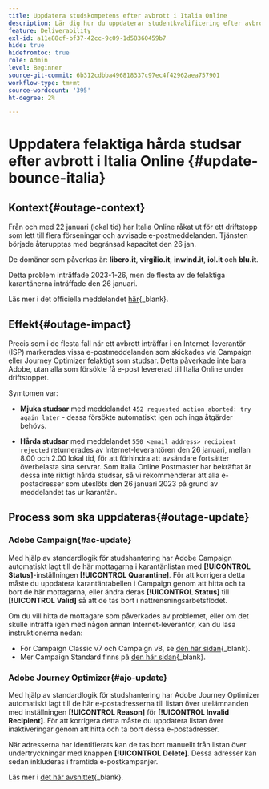 ```yaml
---
title: Uppdatera studskompetens efter avbrott i Italia Online
description: Lär dig hur du uppdaterar studentkvalificering efter avbrott i Italia Online
feature: Deliverability
exl-id: a11e88cf-bf37-42cc-9c09-1d58360459b7
hide: true
hidefromtoc: true
role: Admin
level: Beginner
source-git-commit: 6b312cdbba496818337c97ec4f42962aea757901
workflow-type: tm+mt
source-wordcount: '395'
ht-degree: 2%

---
```


# Uppdatera felaktiga hårda studsar efter avbrott i Italia Online {#update-bounce-italia}

## Kontext{#outage-context}

Från och med 22 januari (lokal tid) har Italia Online råkat ut för ett driftstopp som lett till flera förseningar och avvisade e-postmeddelanden. Tjänsten började återupptas med begränsad kapacitet den 26 jan.

De domäner som påverkas är: **libero.it**, **virgilio.it**, **inwind.it**, **iol.it** och **blu.it**.

Detta problem inträffade 2023-1-26, men de flesta av de felaktiga karantänerna inträffade den 26 januari.

Läs mer i det officiella meddelandet [här](https://tecnologia.libero.it/avviato-il-ritorno-online-di-libero-mail-e-virgilio-mail-66832){_blank}.


## Effekt{#outage-impact}

Precis som i de flesta fall när ett avbrott inträffar i en Internet-leverantör (ISP) markerades vissa e-postmeddelanden som skickades via Campaign eller Journey Optimizer felaktigt som studsar. Detta påverkade inte bara Adobe, utan alla som försökte få e-post levererad till Italia Online under driftstoppet.

Symtomen var:

* **Mjuka studsar** med meddelandet `452 requested action aborted: try again later` - dessa försökte automatiskt igen och inga åtgärder behövs.

* **Hårda studsar** med meddelandet `550 <email address> recipient rejected` returnerades av Internet-leverantören den 26 januari, mellan 8.00 och 2.00 lokal tid, för att förhindra att avsändare fortsätter överbelasta sina servrar. Som Italia Online Postmaster har bekräftat är dessa inte riktigt hårda studsar, så vi rekommenderar att alla e-postadresser som uteslöts den 26 januari 2023 på grund av meddelandet tas ur karantän.

## Process som ska uppdateras{#outage-update}

### Adobe Campaign{#ac-update}

Med hjälp av standardlogik för studshantering har Adobe Campaign automatiskt lagt till de här mottagarna i karantänlistan med **[!UICONTROL Status]**-inställningen **[!UICONTROL Quarantine]**. För att korrigera detta måste du uppdatera karantäntabellen i Campaign genom att hitta och ta bort de här mottagarna, eller ändra deras **[!UICONTROL Status]** till **[!UICONTROL Valid]** så att de tas bort i nattrensningsarbetsflödet.

Om du vill hitta de mottagare som påverkades av problemet, eller om det skulle inträffa igen med någon annan Internet-leverantör, kan du läsa instruktionerna nedan:

* För Campaign Classic v7 och Campaign v8, se [den här sidan](https://experienceleague.adobe.com/docs/campaign-classic/using/sending-messages/monitoring-deliveries/understanding-quarantine-management.html?lang=en#unquarantine-bulk){_blank}.
* Mer Campaign Standard finns på [den här sidan](https://experienceleague.adobe.com/docs/campaign-standard/using/testing-and-sending/monitoring-messages/understanding-quarantine-management.html?lang=en#unquarantine-bulk){_blank}.

### Adobe Journey Optimizer{#ajo-update}

Med hjälp av standardlogik för studshantering har Adobe Journey Optimizer automatiskt lagt till de här e-postadresserna till listan över utelämnanden med inställningen **[!UICONTROL Reason]** för **[!UICONTROL Invalid Recipient]**. För att korrigera detta måste du uppdatera listan över inaktiveringar genom att hitta och ta bort dessa e-postadresser.

När adresserna har identifierats kan de tas bort manuellt från listan över undertryckningar med knappen **[!UICONTROL Delete]**. Dessa adresser kan sedan inkluderas i framtida e-postkampanjer.

Läs mer i [det här avsnittet](https://experienceleague.adobe.com/docs/journey-optimizer/using/configuration/monitor-reputation/manage-suppression-list.html#remove-from-suppression-list){_blank}.

